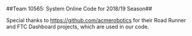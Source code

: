 ##Team 10565: System Online Code for 2018/19 Season##

Special thanks to https://github.com/acmerobotics for their Road Runner and FTC Dashboard projects, which are used in our code.
